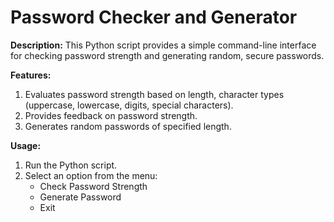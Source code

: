 # Password Checker and Generator

**Description:**
This Python script provides a simple command-line interface for checking password strength and generating random, secure passwords.

**Features:**
1. Evaluates password strength based on length, character types (uppercase, lowercase, digits, special characters).
2. Provides feedback on password strength.
3. Generates random passwords of specified length.

**Usage:**
1. Run the Python script.
2. Select an option from the menu:
   - Check Password Strength
   - Generate Password
   - Exit
